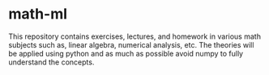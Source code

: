 # math-ml
This repository contains exercises, lectures, and homework in various math subjects such as, linear algebra, numerical analysis, etc. The theories will be applied using python and as much as possible avoid numpy to fully understand the concepts.
